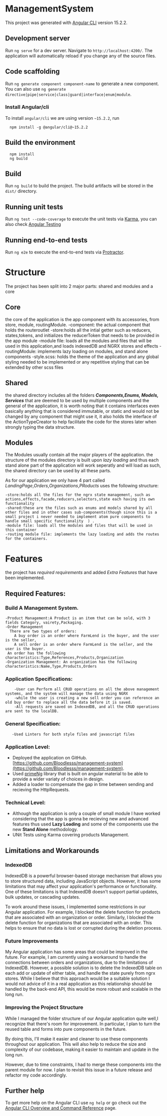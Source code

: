 # ManagementSystem

This project was generated with [Angular CLI](https://github.com/angular/angular-cli) version 15.2.2.

## Development server

Run `ng serve` for a dev server. Navigate to `http://localhost:4200/`. The application will automatically reload if you change any of the source files.

## Code scaffolding

Run `ng generate component component-name` to generate a new component. You can also use `ng generate directive|pipe|service|class|guard|interface|enum|module`.

### Install Angular/cli

To install `angular/cli` we are using version `~15.2.2`, run
```shell
  npm install -g @angular/cli@~15.2.2
```

## Build the environment

```shell
  npm install
  ng build
```

## Build

Run `ng build` to build the project. The build artifacts will be stored in the `dist/` directory.

## Running unit tests

Run `ng test --code-coverage` to execute the unit tests via [Karma](https://karma-runner.github.io), you can also check [Angular Testing](https://angular.io/guide/testing)

## Running end-to-end tests

Run `ng e2e` to execute the end-to-end tests via [Protractor](http://www.protractortest.org/).

# Structure

The project has been split into 2 major parts: shared and modules and a core

## Core
the core of the application is the app component with its accessories, from store, module, routingModule.
    -component: the actual component that holds the routeroutlet 
    -store:holds all the intial getter such as reducers, states,tokens, and initializes the reducerToken that needs to be provided in the app module
    -module file: loads all the modules and files that will be used in this application,and loads indexedDB and NGRX stores and effects
    -routingModule: implements lazy loading on modules, and stand alone components
    -style.scss: holds the theme of the application and any global styling needed to be implemented or any repetitive styling that can be extended by other scss files
    
## Shared
  the shared directory includes all the folders ***Components,Enums, Models, Services*** that are deemed to be used by multiple components and the general of the application, it is worth noting that it contains interfaces even basically anything that is considered immutable, or static and would not be changed by any component that might use it, it also holds the interface of the ActionTypeCreator to help facilitate the code for the stores later when strongly typing the data structure.
  
  ## Modules

The Modules usually contain all the major players of the application. the structure of the modules directory is built upon *lazy loading* and thus each stand alone part of the application will work seperatly and will load as such, the shared directory can be used by all these parts.

As for our application we only have 4 part called *LandingPage*,*Orders*,*Organizations*,*PRoducts* uses the following structure:

    -store:holds all the files for the ngrx state management, such as actions,effects,facade,reducers,selectors,state each having its own functionality
    -shared:these are the files such as enums and models shared by all other files and in other cases sub-components(though since this is a small project i never needed to implement atom pure components to handle small specific functionality  ) .
    -module file: loads all the modules and files that will be used in this container
    -routing module file: implements the lazy loading and adds the routes for the containers.


# Features

the project has *required requirements* and added *Extra Features* that have been implemented.

## Required Features:

### Build A Management System.

    -Product Management:A Product is an item that can be sold, with 3 fields Category, vairety,Packaging.
    -Order Management
      There are two types of orders:
        A buy order is an order where FarmLend is the buyer, and the user is the seller,
        A sell order is an order where FarmLend is the seller, and the user is the buyer.
     An order has the following characteristics:Type,References,Products,Organization
    -Organization Management: An organization has the following characteristics:Name,Type,Products,Orders
### Application Specifications:    
```shell
    -User can Perform all CRUD operations on all the above management systems, and the system will manage the data using NGRX
    -while the user is creating a new sell order you can reference an old buy order to replace all the data before it is saved.  
    -All requests are saved on IndexedDB, and all the CRUD operations are sent to the localDB.
```
### General Specification:
```shell
   -Used Linters for both style files and javascript files
```
    
### Application Level:
- Deployed the application on GitHub. [https://github.com/Bloodlesss/management-system](https://github.com/Bloodlesss/management-system).
- Used [primeNg](https://www.primefaces.org/primeng) library that is built on angular material to be able to provide a wider variaty of choices in design.
- Added a loader to compensate the  gap in time between sending and recieving the HttpRequests.

### Technical Level:
- Although the application is only a couple of small module I have worked considering that the app is gonna be recieving new and advanced features thus used **Lazy Loading** and some of the components use the new **Stand Alone** methodology. 
- UNit Tests using Karma covering products Management.

## Limitations and Workarounds
### IndexedDB
IndexedDB is a powerful browser-based storage mechanism that allows you to store structured data, including JavaScript objects. However, it has some limitations that may affect your application's performance or functionality. One of these limitations is that IndexedDB doesn't support partial updates, bulk updates, or cascading updates.

To work around these issues, I implemented some restrictions in our Angular application. For example, I blocked the delete function for products that are associated with an organization or order. Similarly, I blocked the delete function for organizations that are associated with an order. This helps to ensure that no data is lost or corrupted during the deletion process.

### Future Improvements
My Angular application has some areas that could be improved in the future. For example, I am currently using a workaround to handle the connections between orders and organizations, due to the limitations of IndexedDB. However, a possible solution is to delete the IndexedDB table on each add or update of either table, and handle the state purely from ngrx stores.
While I believe that this approach would be a suitable solution I would not advice of it in a real application as this relationship should be handled by the back-end API, this would be more robust and scalable in the long run.
### Improving the Project Structure
While I managed the folder structure of our Angular application quite well,I  recognize that there's room for improvement. In particular, I plan to turn the reused table and forms into pure components in the future.

By doing this, I'll make it easier and cleaner to use these components throughout our application. This will also help to reduce the size and complexity of our codebase, making it easier to maintain and update in the long run.

However, due to time constraints, I had to merge these components into the parent module for now. I plan to revisit this issue in a future release and refactor my code accordingly.



## Further help

To get more help on the Angular CLI use `ng help` or go check out the [Angular CLI Overview and Command Reference](https://angular.io/cli) page.
